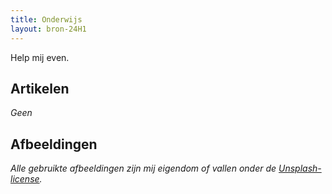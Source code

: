 ```yaml
---
title: Onderwijs
layout: bron-24H1
---
```


Help mij even.

## Artikelen
*Geen*

## Afbeeldingen
*Alle gebruikte afbeeldingen zijn mij eigendom of vallen onder de [Unsplash-license](https://unspalsh.com/license "Klik hier").*
